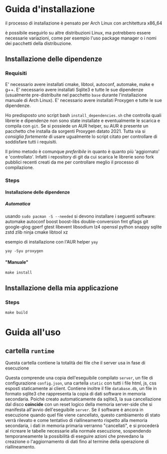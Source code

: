 # Guida d'installazione

il processo di installazione è pensato per Arch Linux con architettura x86_64

è possibile eseguirlo su altre distribuzioni Linux, ma potrebbero essere necessarie variazioni, come per esempio l'uso package manager o i nomi dei pacchetti della distribuzione.

## Installazione delle dipendenze

### Requisiti

E' necessario avere installati cmake, libtool, autoconf, automake, make e g++.
E' necessario avere installati Sqlite3 e tutte le sue dipendenze (usualmente pre-distribuite nel pacchetto `base` durante l'installazione manuale di Arch Linux).
E' necessario avere installati Proxygen e tutte le sue dipendenze.

Ho predisposto uno script bash `install_dependencies.sh` che controlla quali librerie e dipendenze non sono state installate e eventualmente le scarica e compila con `git`.
Se si possiede un AUR helper, su AUR è presente un pacchetto che installa da sorgenti Proxygen datato 2021.
Tutta via si *consiglia fortemente* di usare ugualmente lo script citato per controllare di soddisfare tutti i requisiti.

Il primo metodo è comunque *preferibile* in quanto è quanto più 'aggiornato' e 'controllato'.
Infatti i repository di git da cui scarica le librerie sono fork pubblici recenti creati da me per controllare meglio il processo di compilazione.

### Steps

#### Installazione delle dipendenze

##### Automatica

usando `sudo pacman -S --needed` si devono installare i seguenti software:
automake autoconf boost boost-libs double-conversion fmt gflags git google-glog gperf gtest libevent libsodium lz4 openssl python snappy sqlite zstd zlib ninja cmake libtool xz

esempio di installazione con l'AUR helper `yay`
```
yay -Syu proxygen
```

#### "Manuale"

```
make install
```

## Installazione della mia applicazione

### Steps

```
make build
```

# Guida all'uso

## cartella `runtime`

Questa cartella contiene la totalità dei file che il server usa in fase di esecuzione

Questa comprende una copia dell'eseguibile compilato `server`, un file di configurazione `config.json`, una cartella `static` con tutti i file html, js, css esposti staticamente ai client.
Contiene inoltre il file `database.db`, un file in formato sqlite3 che rappresenta la copia di dati software in memoria secondaria. Poichè creato automaticamente da sqlite3, la sua cancellazione dal disco **coincide** con un reset logico della memoria server-side che si manifesta all'avvio dell'eseguibile `server`. Se il software è ancora in esecuzione quando quel file viene cancellato, questo cambiamento di stato verrà rilevato e come tentativo di riallineamento rispetto alla memoria secondaria, i dati in memoria primaria verranno "cancellati", e si procederà al ricreare le tabelle necessarie alla normale esecuzione, sospendendo temporaneamente la possibilità di eseguire azioni che prevedano la creazione o l'aggiornamento di dati fino al termine della operazione di riallineamento.
